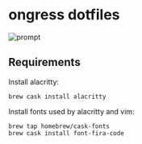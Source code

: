 ongress dotfiles
===================

![prompt](http://images.ongress.com/ongress-dotfiles-prompt.png)

Requirements
------------

Install alacritty:

    brew cask install alacritty

Install fonts used by alacritty and vim:

    brew tap homebrew/cask-fonts
    brew cask install font-fira-code





